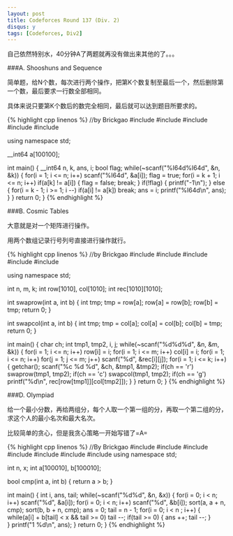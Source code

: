 ```yaml
---
layout: post
title: Codeforces Round 137 (Div. 2)
disqus: y
tags: [Codeforces, Div2]
---
```


自己依然特别水，40分钟A了两题就再没有做出来其他的了。。。

###A. Shooshuns and Sequence

简单题，给N个数，每次进行两个操作，把第K个数复制至最后一个，然后删除第一个数，最后要求一行数全部相同。

具体来说只要第K个数后的数完全相同，最后就可以达到题目所要求的。

{% highlight cpp linenos %}
//by Brickgao
#include <iostream>
#include <cstdio>
#include <cstdlib>
#include <cstring>
#include <string>

using namespace std;

__int64 a[100100];

int main()
{
    __int64 n, k, ans, i;
    bool flag;
    while(~scanf("%I64d%I64d", &n, &k))
    {
        for(i = 1; i <= n; i++)
            scanf("%I64d", &a[i]);
        flag = true;
        for(i = k + 1; i <= n; i++)
            if(a[k] != a[i])
            {
                flag = false;
                break;
            }
        if(!flag)
        {
            printf("-1\n");
        }
        else
        {
            for(i = k - 1; i >= 1; i --)
                if(a[i] != a[k])
                    break;
            ans = i;
            printf("%I64d\n", ans);
        }
    }
    return 0;
}
{% endhighlight %}

###B. Cosmic Tables

大意就是对一个矩阵进行操作。

用两个数组记录行号列号直接进行操作就行。

{% highlight cpp linenos %}
//by Brickgao
#include <iostream>
#include <cstdio>
#include <cstdlib>
#include <cstring>
#include <string>

using namespace std;

int n, m, k;
int row[1010], col[1010];
int rec[1010][1010];

int swaprow(int a, int b)
{
    int tmp;
    tmp = row[a];
    row[a] = row[b];
    row[b] = tmp;
    return 0;
}

int swapcol(int a, int b)
{
    int tmp;
    tmp = col[a];
    col[a] = col[b];
    col[b] = tmp;
    return 0;
}

int main()
{
    char ch;
    int tmp1, tmp2, i, j;
    while(~scanf("%d%d%d", &n, &m, &k))
    {
        for(i = 1; i <= n; i++)
            row[i] = i;
        for(i = 1; i <= m; i++)
            col[i] = i;
        for(i = 1; i <= n; i++)
            for(j = 1; j <= m; j++)
                scanf("%d", &rec[i][j]);
        for(i = 1; i <= k; i++)
        {
            getchar();
            scanf("%c %d %d", &ch, &tmp1, &tmp2);
            if(ch == 'r') swaprow(tmp1, tmp2);
            if(ch == 'c') swapcol(tmp1, tmp2);
            if(ch == 'g') printf("%d\n", rec[row[tmp1]][col[tmp2]]);
        }
    }
    return 0;
}
{% endhighlight %}

###D. Olympiad

给一个最小分数，再给两组分，每个人取一个第一组的分，再取一个第二组的分，求这个人的最小名次和最大名次。

比较简单的贪心，但是我贪心策略一开始写错了=A=

{% highlight cpp linenos %}
//By Brickgao
#include <iostream>
#include <cstdio>
#include <cstring>
#include <cmath>
#include <cstdlib>
#include <algorithm>
#include <vector>
using namespace std;

int n, x;
int a[100010], b[100010];

bool cmp(int a, int b)
{
    return a > b;
}

int main()
{
    int i, ans, tail;
    while(~scanf("%d%d", &n, &x))
    {
        for(i = 0; i < n; i++)
            scanf("%d", &a[i]);
        for(i = 0; i < n; i++)
            scanf("%d", &b[i]);
        sort(a, a + n, cmp);
        sort(b, b + n, cmp);
        ans = 0;
        tail = n - 1;
        for(i = 0; i < n ; i++)
        {
            while(a[i] + b[tail] < x && tail >= 0) tail --;
            if(tail >= 0)
            {
                ans ++;
                tail --;
            }   
        }
        printf("1 %d\n", ans);
    }
    return 0;
}
{% endhighlight %}

